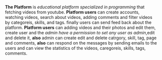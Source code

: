 **The Platform** is *educational platform specialized in programming* that fetching videos from youtube.
**Platform users** can create accounts, watching videos, search about videos, adding comments and filter videos by categoreis, skills, and tags. finally users can send feed back about the platform.
**Platform users** can adding videos and their photos and edit them, create user and the *admin have a permission to set any user as admin*,edit and delete it, **also** admin can create edit and delete catrgory, skill, tag, page and comments, **also** can respond on the messages by sending emails to the users and can view the statistics of the videos, caregoreis, skills, tags, comments.
